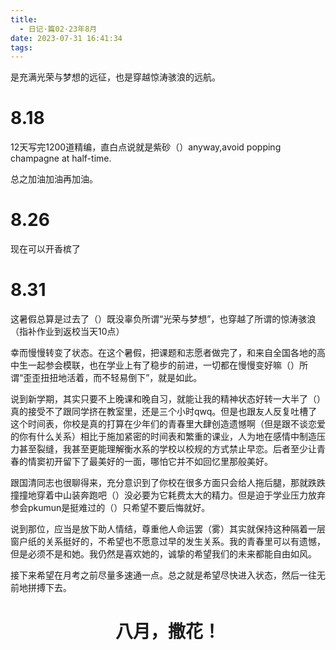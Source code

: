 ```yaml
---
title:
  - 日记·篇02·23年8月
date: 2023-07-31 16:41:34
tags:
---
```

是充满光荣与梦想的远征，也是穿越惊涛骇浪的远航。
<!--more-->
<h1>8.18</h1>
<p>12天写完1200道精编，直白点说就是紫砂（）anyway,avoid popping champagne at half-time.<p>
<p>总之加油加油再加油。<p>
<h1>8.26</h1>
<p>现在可以开香槟了<p>
<h1>8.31</h1>
<p>这暑假总算是过去了（）既没辜负所谓“光荣与梦想”，也穿越了所谓的惊涛骇浪（指补作业到返校当天10点）<p>
<p>幸而慢慢转变了状态。在这个暑假，把课题和志愿者做完了，和来自全国各地的高中生一起参会模联，也在学业上有了稳步的前进，一切都在慢慢变好嘛（）所谓“歪歪扭扭地活着，而不轻易倒下”，就是如此。<p>
<p>说到新学期，其实只要不上晚课和晚自习，就能让我的精神状态好转一大半了（）真的接受不了跟同学挤在教室里，还是三个小时qwq。但是也跟友人反复吐槽了这个时间表，你校是真的打算在少年们的青春里大肆创造遗憾啊（但是跟不谈恋爱的你有什么关系）相比于施加紧密的时间表和繁重的课业，人为地在感情中制造压力甚至裂缝，我甚至更能理解衡水系的学校以校规的方式禁止早恋。后者至少让青春的情窦初开留下了最美好的一面，哪怕它并不如回忆里那般美好。<p>
<p>跟国清同志也很聊得来，充分意识到了你校在很多方面只会给人拖后腿，那就跌跌撞撞地穿着中山装奔跑吧（）没必要为它耗费太大的精力。但是迫于学业压力放弃参会pkumun是挺难过的（）只希望不要后悔就好。<p>
<p>说到那位，应当是放下助人情结，尊重他人命运罢（雾）其实就保持这种隔着一层窗户纸的关系挺好的，不希望也不愿意过早的发生关系。我的青春里可以有遗憾，但是必须不是和她。我仍然是喜欢她的，诚挚的希望我们的未来都能自由如风。<p>
<p>接下来希望在月考之前尽量多速通一点。总之就是希望尽快进入状态，然后一往无前地拼搏下去。<p>
<center><h1>八月，撒花！</h1></center>